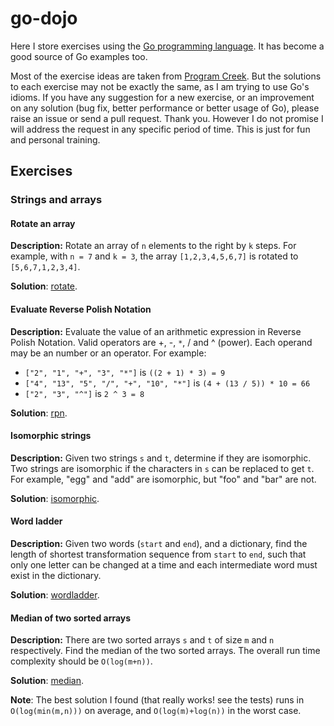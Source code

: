 # go-dojo

Here I store exercises using the [Go programming language](https://golang.org/).
It has become a good source of Go examples too.

Most of the exercise ideas are taken from [Program Creek](http://www.programcreek.com/2012/11/top-10-algorithms-for-coding-interview/).
But the solutions to each exercise may not be exactly the same, as I am trying
to use Go's idioms. If you have any suggestion for a new exercise, or an
improvement on any solution (bug fix, better performance or better usage of
Go), please raise an issue or send a pull request. Thank you. However I do not
promise I will address the request in any specific period of time. This is just
for fun and personal training.

## Exercises

### Strings and arrays

#### Rotate an array

**Description:**
Rotate an array of `n` elements to the right by `k` steps.
For example, with `n = 7` and `k = 3`, the array `[1,2,3,4,5,6,7]` is rotated
to `[5,6,7,1,2,3,4]`.

**Solution**: [rotate](/rotate).

#### Evaluate Reverse Polish Notation

**Description:**
Evaluate the value of an arithmetic expression in Reverse Polish Notation.
Valid operators are +, -, `*`, / and ^ (power). Each operand may be an number or
an operator. For example:
* `["2", "1", "+", "3", "*"]` is `((2 + 1) * 3) = 9`
* `["4", "13", "5", "/", "+", "10", "*"]` is `(4 + (13 / 5)) * 10 = 66`
* `["2", "3", "^"]` is `2 ^ 3 = 8`

**Solution**: [rpn](/rpn).

#### Isomorphic strings

**Description:**
Given two strings `s` and `t`, determine if they are isomorphic. Two strings are
isomorphic if the characters in `s` can be replaced to get `t`.
For example, "egg" and "add" are isomorphic, but "foo" and "bar" are not.

**Solution**: [isomorphic](/isomorphic).

#### Word ladder

**Description:**
Given two words (`start` and `end`), and a dictionary, find the length of
shortest transformation sequence from `start` to `end`, such that only one
letter can be changed at a time and each intermediate word must exist in the
dictionary.

**Solution**: [wordladder](/wordladder).

#### Median of two sorted arrays

**Description:**
There are two sorted arrays `s` and `t` of size `m` and `n` respectively. Find
the median of the two sorted arrays. The overall run time complexity should be
`O(log(m+n))`.

**Solution**: [median](/median).

**Note**: The best solution I found (that really works! see the tests) runs in
`O(log(min(m,n)))` on average, and `O(log(m)+log(n))` in the worst case.

